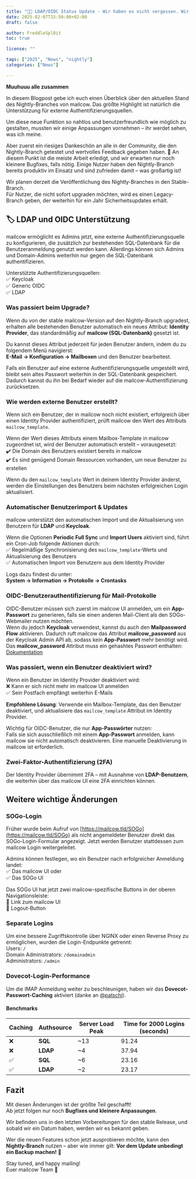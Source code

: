 ```yaml
---
title: "🌙🐄 LDAP/OIDC Status Update - Wir haben es nicht vergessen. Wir haben nur... viel getestet!"
date: 2025-02-07T15:50:00+02:00
draft: false

author: FreddleSpl0it
toc: true

license: ""

tags: ["2025", "News", "nightly"]
categories: ["News"]

---
```


**Muuhuuu alle zusammen**

In diesem Blogpost gebe ich euch einen Überblick über den aktuellen Stand des Nightly-Branches von mailcow. Das größte Highlight ist natürlich die Unterstützung für externe Authentifizierungsquellen.  

Um diese neue Funktion so nahtlos und benutzerfreundlich wie möglich zu gestalten, mussten wir einige Anpassungen vornehmen – ihr werdet sehen, was ich meine.

Aber zuerst ein riesiges Dankeschön an alle in der Community, die den Nightly-Branch getestet und wertvolles Feedback gegeben haben. 🙌 An diesem Punkt ist die meiste Arbeit erledigt, und wir erwarten nur noch kleinere Bugfixes, falls nötig. Einige Nutzer haben den Nightly-Branch bereits produktiv im Einsatz und sind zufrieden damit – was großartig ist!  

Wir planen derzeit die Veröffentlichung des Nightly-Branches in den Stable-Branch.  
Für Nutzer, die nicht sofort upgraden möchten, wird es einen Legacy-Branch geben, der weiterhin für ein Jahr Sicherheitsupdates erhält.

## 🏷️ LDAP und OIDC Unterstützung

mailcow ermöglicht es Admins jetzt, eine externe Authentifizierungsquelle zu konfigurieren, die zusätzlich zur bestehenden SQL-Datenbank für die Benutzeranmeldung genutzt werden kann. Allerdings können sich Admins und Domain-Admins weiterhin nur gegen die SQL-Datenbank authentifizieren.

Unterstützte Authentifizierungsquellen:  
✅ Keycloak  
✅ Generic OIDC  
✅ LDAP  

### Was passiert beim Upgrade?  
Wenn du von der stable mailcow-Version auf den Nightly-Branch upgradest, erhalten alle bestehenden Benutzer automatisch ein neues Attribut: **Identity Provider**, das standardmäßig auf **mailcow (SQL-Datenbank)** gesetzt ist.  

Du kannst dieses Attribut jederzeit für jeden Benutzer ändern, indem du zu folgendem Menü navigierst:  
**E-Mail -> Konfiguration -> Mailboxen** und den Benutzer bearbeitest.  

Falls ein Benutzer auf eine externe Authentifizierungsquelle umgestellt wird, bleibt sein altes Passwort weiterhin in der SQL-Datenbank gespeichert. Dadurch kannst du ihn bei Bedarf wieder auf die mailcow-Authentifizierung zurücksetzen.

### Wie werden externe Benutzer erstellt?  
Wenn sich ein Benutzer, der in mailcow noch nicht existiert, erfolgreich über einen Identity Provider authentifiziert, prüft mailcow den Wert des Attributs `mailcow_template`.  

Wenn der Wert dieses Attributs einem Mailbox-Template in mailcow zugeordnet ist, wird der Benutzer automatisch erstellt – vorausgesetzt:  
✔️ Die Domain des Benutzers existiert bereits in mailcow  
✔️ Es sind genügend Domain Ressourcen vorhanden, um neue Benutzer zu erstellen  

Wenn du den `mailcow_template` Wert in deinem Identity Provider änderst, werden die Einstellungen des Benutzers beim nächsten erfolgreichen Login aktualisiert.  

### Automatischer Benutzerimport & Updates  
mailcow unterstützt den automatischen Import und die Aktualisierung von Benutzern für **LDAP** und **Keycloak**.  

Wenn die Optionen **Periodic Full Sync** und **Import Users** aktiviert sind, führt ein Cron-Job folgende Aktionen durch:  
✅ Regelmäßige Synchronisierung des `mailcow_template`-Werts und Aktualisierung des Benutzers  
✅ Automatischen Import von Benutzern aus dem Identity Provider  

Logs dazu findest du unter:  
**System -> Information -> Protokolle -> Crontasks**  

### OIDC-Benutzerauthentifizierung für Mail-Protokolle  
OIDC-Benutzer müssen sich zuerst im mailcow UI anmelden, um ein **App-Passwort** zu generieren, falls sie einen anderen Mail-Client als den SOGo-Webmailer nutzen möchten.  
Wenn du jedoch **Keycloak** verwendest, kannst du auch den **Mailpassword Flow** aktivieren. Dadurch ruft mailcow das Attribut **mailcow_password** aus der Keycloak Admin API ab, sodass kein **App-Passwort** mehr benötigt wird.  
Das **mailcow_password** Attribut muss ein gehashtes Passwort enthalten: [Dokumentation](https://docs.mailcow.email/de/models/model-passwd/)  

### Was passiert, wenn ein Benutzer deaktiviert wird?  
Wenn ein Benutzer im Identity Provider deaktiviert wird:  
❌ Kann er sich nicht mehr im mailcow UI anmelden  
✅ Sein Postfach empfängt weiterhin E-Mails  

**Empfohlene Lösung**: Verwende ein Mailbox-Template, das den Benutzer deaktiviert, und aktualisiere das `mailcow_template` Attribut im Identity Provider.  

Wichtig für OIDC-Benutzer, die nur **App-Passwörter** nutzen:  
Falls sie sich ausschließlich mit einem **App-Passwort** anmelden, kann mailcow sie nicht automatisch deaktivieren. Eine manuelle Deaktivierung in mailcow ist erforderlich.  

### Zwei-Faktor-Authentifizierung (2FA)  
Der Identity Provider übernimmt 2FA – mit Ausnahme von **LDAP-Benutzern**, die weiterhin über das mailcow UI eine 2FA einrichten können.


## Weitere wichtige Änderungen  

### SOGo-Login  
Früher wurde beim Aufruf von [https://mailcow.tld/SOGo](https://mailcow.tld/SOGo) als nicht angemeldeter Benutzer direkt das SOGo-Login-Formular angezeigt. Jetzt werden Benutzer stattdessen zum mailcow Login weitergeleitet.  

Admins können festlegen, wo ein Benutzer nach erfolgreicher Anmeldung landet:  
✅ Das mailcow UI oder  
✅ Das SOGo UI

Das SOGo UI hat jetzt zwei mailcow-spezifische Buttons in der oberen Navigationsleiste:  
🔗 Link zum mailcow UI  
🔴 Logout-Button  

### Separate Logins  
Um eine bessere Zugriffskontrolle über NGINX oder einen Reverse Proxy zu ermöglichen, wurden die Login-Endpunkte getrennt:  
Users: `/`  
Domain Administrators: `/domainadmin`  
Administrators: `/admin`  

### Dovecot-Login-Performance  
Um die IMAP Anmeldung weiter zu beschleunigen, haben wir das **Dovecot-Passwort-Caching** aktiviert (danke an [@patschi](https://github.com/patschi)).  

#### Benchmarks  
| Caching | Authsource | Server Load Peak | Time for 2000 Logins (seconds) |
|---------|------------------------|-----------------|------------------------------|
| ❌ | **SQL**  | ~13            | 91.24                        |
| ❌ | **LDAP** | ~4             | 37.94                        |
| ✅ | **SQL**     | ~6             | 23.16                        |
| ✅ | **LDAP**    | ~2             | 23.17                        |

## Fazit  
Mit diesen Änderungen ist der größte Teil geschafft!  
Ab jetzt folgen nur noch **Bugfixes und kleinere Anpassungen**.  

Wir befinden uns in den letzten Vorbereitungen für den stable Release, und sobald wir ein Datum haben, werden wir es bekannt geben.  

Wer die neuen Features schon jetzt ausprobieren möchte, kann den **Nightly-Branch** nutzen – aber wie immer gilt: **Vor dem Update unbedingt ein Backup machen!** 🚀

Stay tuned, and happy mailing!   
Euer mailcow Team 💌
